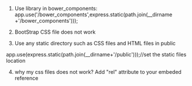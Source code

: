 1. Use library in bower_components: 
app.use('/bower_components',express.static(path.join(__dirname +'/bower_components')));

2. BootStrap CSS file does not work

3. Use any static directory such as CSS files and HTML files in public

app.use(express.static(path.join(__dirname+'/public')));//set the static files location

4. why my css files does not work? 
Add "rel" attribute to your embeded reference
<link rel="stylesheet" type="text/css"  href="assets/home.css">